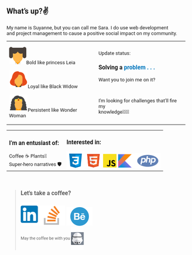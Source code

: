 <!DOCTYPE html>
<html lang="en">
<head>
  <meta charset="UTF-8">
  <meta http-equiv="X-UA-Compatible" content="IE=edge">
  <meta name="viewport" content="width=device-width, initial-scale=1.0">
  <!-- LINK FONTS -->
  <link rel="preconnect" href="https://fonts.googleapis.com">
  <link rel="preconnect" href="https://fonts.gstatic.com" crossorigin>
  <link href="https://fonts.googleapis.com/css2?family=Roboto:wght@300;400;700&display=swap" rel="stylesheet">
</head>
<body style="font-size:10pt;font-family:'Roboto',sans-serif;">
  <h2>What’s up?✌️</h2>
  <p>My name is Suyanne, but you can call me Sara. I do use web development <br>and project management  to cause a positive social impact on my community.</p>

  |                                                 |                            |  
  |---|---|
  |<p><img src="images/LeiaIcon.svg" alt="">Bold like princess Leia</p><p><img src="images/ViuvaIcon.svg" alt="">Loyal like Black Widow</p><p><img src="images/WonderWomanIcon.svg" alt="">Persistent like Wonder Woman</p>|<p>Update status:<h3>Solving a <b><span style="color:#0277BD;">problem . . .</span></b></h3>Want you to join me on it? <br></p><br><p>I’m looking for challenges that’ll fire my <br>knowledge🕵🏻‍♀️</p>   | 

  |                                      |                               |  
  |---|---|
  |<h3>I’m an entusiast of:  </h3>Coffee ☕ Plants🌵 <br> Super-hero narratives 🛡️|<h3>Interested in: </h3><img align="center" src="images/CssIcon.svg" alt="Css"><img align="center" src="images/HtmlIcon.svg" alt="HTML"><img align="center" src="images/JsIcon.svg" alt="JavaScript"><img align="center" src="images/KotlinIcon.svg" alt="Kotlin"><img align="center" src="images/PhpIcon.svg" alt="PHP">   |
  <br>

  > ### Let's take a coffee?
  > <a target="_blank" href="https://www.linkedin.com/in/suyanne-miranda/"><img src="images/lkdinLogo.svg"></a> 
  > <a target="_blank" href="https://stackoverflow.com/users/17331573/suyanne-miranda"><img src="images/StackOverflow.svg"></a> 
  > <a target="_blank" href="https://www.behance.net/suyannesara"><img src="images/Behance.svg"> <br></a>
  > <small>May the coffee be with you  <img src="images/wars.svg" align="center"></small> 